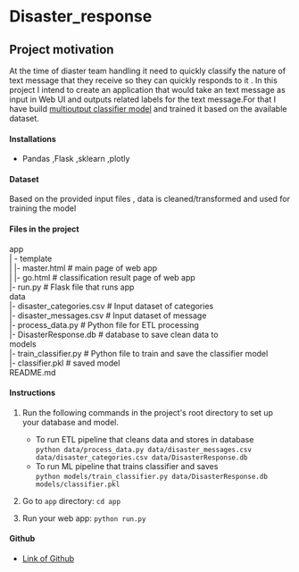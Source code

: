 # Disaster_response

## Project motivation
   At the time of diaster team handling it need to quickly classify the nature of text message that they receive so  they can quickly responds to it . In this project I intend to create an application that would take an text message as input in Web UI and outputs related labels for the text message.For that I have build [multioutput classifier model](https://scikit-learn.org/stable/modules/generated/sklearn.multioutput.MultiOutputClassifier.html) and trained it based on the available dataset.

 
#### Installations
 - Pandas ,Flask ,sklearn ,plotly
#### Dataset
 Based on the provided input files , data is cleaned/transformed and used for training the model
 
#### Files in the project 
app\
| - template\
| |- master.html # main page of web app\
| |- go.html # classification result page of web app\
|- run.py # Flask file that runs app\
data\
|- disaster_categories.csv # Input dataset of categories\
|- disaster_messages.csv # Input dataset of message\
|- process_data.py # Python file for ETL processing \
|- DisasterResponse.db # database to save clean data to\
models\
|- train_classifier.py # Python file to train and save the classifier model \
|- classifier.pkl # saved model\
README.md 
 
#### Instructions
1. Run the following commands in the project's root directory to set up your database and model.

    - To run ETL pipeline that cleans data and stores in database \
        `python data/process_data.py data/disaster_messages.csv data/disaster_categories.csv data/DisasterResponse.db`
    - To run ML pipeline that trains classifier and saves \
        `python models/train_classifier.py data/DisasterResponse.db models/classifier.pkl`

2. Go to `app` directory: `cd app`

3. Run your web app: `python run.py`

 
#### Github
  - [Link of Github](https://github.com/kingkovai/Disaster_response.git)
 


